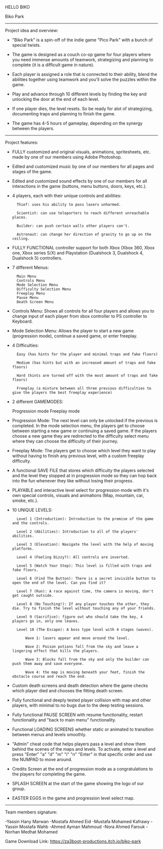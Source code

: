 HELLO BIKO

Biko Park

_______________________

Project idea and overview:

- "Biko Park" is a spin-off of the indie game "Pico Park" with a bunch of special twists.

- The game is designed as a couch co-op game for four players where you need immense amounts of teamwork, strategizing and planning to complete (it is a difficult game in nature).

- Each player is assigned a role that is connected to their ability, blend the abilities together using teamwork and you'll solve the puzzles within the game.

- Play and advance through 10 different levels by finding the key and unlocking the door at the end of each level.

- If one player dies, the level resets. So be ready for alot of strategizing, documenting traps and planning to finish the game.

- The game has 4-5 hours of gameplay, depending on the synergy between the players.

_______________________

Project features:


- FULLY customized and original visuals, animations, spritesheets, etc. made by one of our members using Adobe Photoshop.


- Edited and customized music by one of our members for all pages and stages of the game.


- Edited and customized sound effects by one of our members for all interactions in the game (buttons, menu buttons, doors, keys, etc.).


- 4 players, each with their unique controls and abilities:

		Thief: uses his ability to pass lasers unharmed.

		Scientist: can use teleporters to reach different unreachable places.

		Builder: can push certain walls other players can't.

		Astronaut: can change her direction of gravity to go up on the ceiling.



- FULLY FUNCTIONAL controller support for both Xbox (Xbox 360, Xbox one, Xbox series S/X) and Playstation (Dualshock 3, Dualshock 4, Dualshock 5) controllers.


- 7 different Menus:

		Main Menu
		Controls Menu
		Mode Selection Menu
		Difficulty Selection Menu
		Freeplay Menu
		Pause Menu
		Death Screen Menu


- Controls Menu:  Shows all controls for all four players and allows you to change input of each player from xbox controller to PS controller to Keyboard.


- Mode Selection Menu:  Allows the player to start a new game (progression mode), continue a saved game, or enter freeplay.


- 4 Difficulties:

		Easy (has hints for the player and minimal traps and fake floors)

		Medium (has hints but with an increased amount of traps and fake floors)

		Hard (hints are turned off with the most amount of traps and fake floors)

		Freeplay (a mixture between all three previous difficulties to give the players the best freeplay experience)


- 2 different GAMEMODES:

	Progression mode
	Freeplay mode


- Progression Mode:
		The next level can only be unlocked if the previous is completed. In the mode selection menu, the players get to choose between starting a new game or continuing a saved game. If the players choose a new game they are redirected to the difficulty select menu where they can choose the difficulty of their journey.


- Freeplay Mode:
		The players get to choose which level they want to play without having to finish any previous level, with a custom freeplay difficulty.


- A functional SAVE FILE that stores which difficulty the players selected and the level they stopped at in progression mode so they can hop back into the fun whenever they like without losing their progress.


- PLAYABLE and interactive level select for progression mode with it's own special controls, visuals and animations (Map, mountain, car, smoke, etc.).


- 10 UNIQUE LEVELS:

		Level 1 (Introduction): Introduction to the premise of the game and the controls.

		Level 2 (Abilities): Introduction to all of the players' abilities.

		Level 3 (Elevation): Navigate the level with the help of moving platforms.

		Level 4 (Feeling Dizzy?): All controls are inverted.

		Level 5 (Watch Your Step): This level is filled with traps and fake floors.

		Level 6 (Find The Button): There is a secret invisible button to open the end of the level. Can you find it?

		Level 7 (Run): A race against time, the camera is moving, don't get caught outside.

		Level 8 (No Touching!): If any player touches the other, they die. Try to finish the level without touching any of your friends.

		Level 9 (Sacrifice): figure out who should take the key, 4 players go in, only one leaves.

		Level 10 (The Escape): A boss type level with 4 stages (waves).

			Wave 1: lasers appear and move around the level.

			Wave 2: Poison potions fall from the sky and leave a lingering effect that kills the players.

			Wave 3: Blocks fall from the sky and only the builder can push them away and save everyone.

			Wave 4: the map is moving beneath your feet, finish the obstacle course and reach the end.


- Custom death screens and death detection where the game checks which player died and chooses the fitting death screen.


- Fully functional and deeply tested player collision with map and other players, with minimal to no bugs due to the deep testing sessions.


- Fully functional PAUSE SCREEN with resume functionality, restart functionality and "back to main menu" functionality.


- Functional LOADING SCREENS whether static or animated to transition between menus and levels smoothly.


- "Admin" cheat code that helps players pass a level and show them behind the scenes of the maps and levels. To activate, enter a level and press "Enter" "a" "d" "m" "i" "n" "Enter" in that specific order and use the NUMPAD to move around.


- Credits Screen at the end of progression mode as a congratulations to the players for completing the game.


- SPLASH SCREEN at the start of the game showing the logo of our group.


- EASTER EGGS in the game and progression level select map.

_______________________

Team members signature:

-Yassin Hany Marwan
-Mostafa Ahmed Eid
-Mustafa Mohamed Kafrawy
-Yassin Mostafa Wahb
-Ahmed Ayman Mahmoud
-Nora Ahmed Farouk
-Norhan Medhat Mohamed

Game Download Link: https://za3boot-productions.itch.io/biko-park
